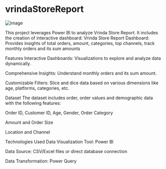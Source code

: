 # vrindaStoreReport

![image](https://github.com/user-attachments/assets/d88cae27-4387-400e-b456-0bfb480e3076)


This project leverages Power BI to analyze Vrinda Store Report. It includes the creation of interactive dashboard:
Vrinda Store Report Dashboard: Provides insights of total orders, amount, categories, top channels, track monthly orders and its sum amounts

Features
Interactive Dashboards: Visualizations to explore and analyze data dynamically.

Comprehensive Insights: Understand monthly orders and its sum amount.

Customizable Filters: Slice and dice data based on various dimensions like age, platforms, categories, etc.

Dataset
The dataset includes order, order values and demographic data with the following features:

Order ID, Customer ID, Age, Gender, Order Category 

Amount and Order Size

Location and Channel

Technologies Used
Data Visualization Tool: Power BI

Data Source: CSV/Excel files or direct database connection

Data Transformation: Power Query
